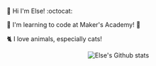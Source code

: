 :wave: Hi I'm Else! :octocat:

:seedling: I'm learning to code at Maker's Academy! :blossom:

:cat2: I love animals, especially cats!

<p align="center"><img src ="https://github-readme-stats.vercel.app/api?username=GunelMC&show_icons=true&theme=buefy" alt="Else's Github stats" width"50%"/></p>
